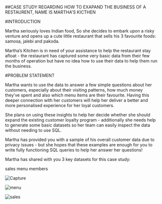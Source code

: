 ##CASE STUDY REGARDING HOW TO EXAPAND THE BUSINESS OF A RESTAURENT, NAME IS MARTHA'S KICTHEN

#INTRODUCTION

Martha seriously loves Indian food, So she decides to embark upon a risky venture and opens up a cute little restaurant that sells his 3 favourite foods: samosa, jalebi and pakoda.

Martha’s Kitchen is in need of your assistance to help the restaurant stay afloat - the restaurant has captured some very basic data from their few months of operation but have no idea how to use their data to help them run the business.

#PROBLEM STATEMENT

Martha wants to use the data to answer a few simple questions about her customers, especially about their visiting patterns, how much money they’ve spent and also which menu items are their favourite. Having this deeper connection with her customers will help her deliver a better and more personalised experience for her loyal customers.

She plans on using these insights to help her decide whether she should expand the existing customer loyalty program - additionally she needs help to generate some basic datasets so her team can easily inspect the data without needing to use SQL.

Martha has provided you with a sample of his overall customer data due to privacy issues - but she hopes that these examples are enough for you to write fully functioning SQL queries to help her answer her questions!

Martha has shared with you 3 key datasets for this case study:

sales
menu
members

![Capture](https://github.com/akash9777/Martha_Kitchen/assets/159752126/10bc6a1d-19e3-47e2-b2bb-b9b183e6f1e3)

![menu](https://github.com/akash9777/Martha_Kitchen/assets/159752126/266f98d5-98a8-4146-8c6f-81331b9e2bb3)

![sales](https://github.com/akash9777/Martha_Kitchen/assets/159752126/aaf0ec99-5dbe-4d7c-a95c-65b1949cf6df)


